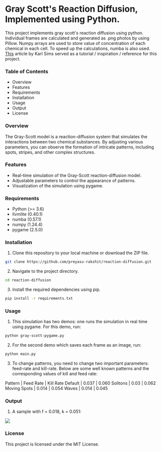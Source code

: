 # Gray Scott's Reaction Diffusion, Implemented using Python.

This project implements gray scott's reaction diffusion using python. Individual frames are calculated and generated as .png photos by using Pillow. Numpy arrays are used to store value of concentration of each chemical in each cell. To speed up the calculations, numba is also used. [This](http://karlsims.com/rd.html) article by Karl Sims served as a tutorial / inspiration / reference for this project.


### Table of Contents

- Overview
- Features
- Requirements
- Installation
- Usage
- Output
- License


### Overview

The Gray-Scott model is a reaction-diffusion system that simulates the interactions between two chemical substances. By adjusting various parameters, you can observe the formation of intricate patterns, including spots, stripes, and other complex structures.


### Features

- Real-time simulation of the Gray-Scott reaction-diffusion model.
- Adjustable parameters to control the appearance of patterns.
- Visualization of the simulation using pygame.


### Requirements

- Python (>= 3.6)
- llvmlite (0.40.1)
- numba (0.57.1)
- numpy (1.24.4)
- pygame (2.5.0)


### Installation

1. Clone this repository to your local machine or download the ZIP file.
```bash
git clone https://github.com/preyasu-rakshit/reaction-diffusion.git
```

2. Navigate to the project directory.
```bash
cd reaction-diffusion
```

3. Install the required dependencies using pip.
```bash
pip install -r requirements.txt
```

### Usage

1. This simulation has two demos: one runs the simulation in real time using pygame. For this demo, run:
```bash
python gray-scott-pygame.py
```

2. For the second demo which saves each frame as an image, run:
```bash
python main.py
```

3. To change patterns, you need to change two important parameters: feed-rate and kill-rate. Below are some well known patterns and the corresponding values of kill and feed rate:

Pattern | Feed Rate | Kill Rate
Default | 0.037 | 0.060
Solitons | 0.03 | 0.062
Moving Spots | 0.014 | 0.054
Waves | 0.014 | 0.045


### Output

1. A sample with f = 0.018, k = 0.051:
<img src="./SampleImages/output.gif">



### License

This project is licensed under the MIT License.

